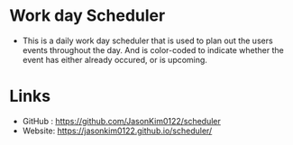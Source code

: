 # Work day Scheduler

* This is a daily work day scheduler that is used to plan out the users events throughout the day. And is color-coded to indicate whether the event has either already occured, or is upcoming.

# Links
* GitHub : https://github.com/JasonKim0122/scheduler
* Website: https://jasonkim0122.github.io/scheduler/
